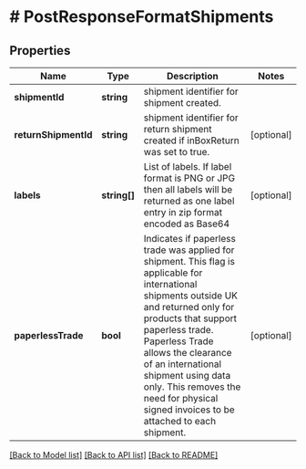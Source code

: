 # # PostResponseFormatShipments

## Properties

Name | Type | Description | Notes
------------ | ------------- | ------------- | -------------
**shipmentId** | **string** | shipment identifier for shipment created. |
**returnShipmentId** | **string** | shipment identifier for return shipment created if inBoxReturn was set to true. | [optional]
**labels** | **string[]** | List of labels. If label format is PNG or JPG then all labels will be returned as one label entry in zip format encoded as Base64 | [optional]
**paperlessTrade** | **bool** | Indicates if paperless trade was applied for shipment. This flag is applicable for international shipments outside UK and returned only for products that support paperless trade. Paperless Trade allows the clearance of an international shipment using data only. This removes the need for physical signed invoices to be attached to each shipment. | [optional]

[[Back to Model list]](../../README.md#models) [[Back to API list]](../../README.md#endpoints) [[Back to README]](../../README.md)
